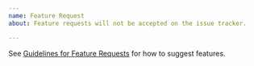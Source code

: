 ```yaml
---
name: Feature Request
about: Feature requests will not be accepted on the issue tracker.

---
```


See [Guidelines for Feature Requests](https://github.com/rlguy/Blender-FLIP-Fluids/wiki/Guidelines-for-Feature-Requests) for how to suggest features.
